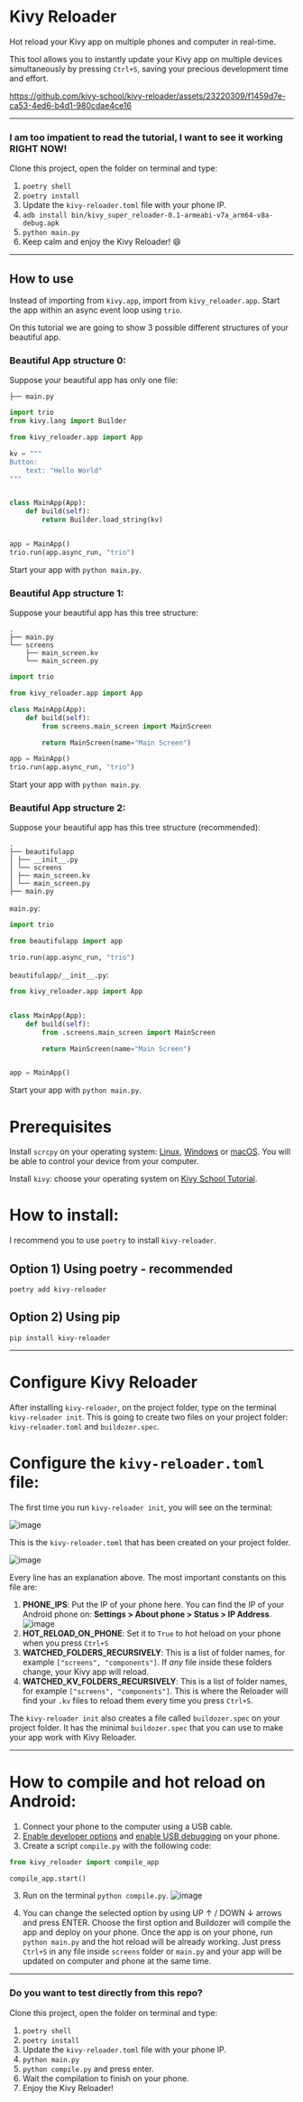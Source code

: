 # Kivy Reloader

Hot reload your Kivy app on multiple phones and computer in real-time.

This tool allows you to instantly update your Kivy app on multiple devices simultaneously by pressing `Ctrl+S`, saving your precious development time and effort.

https://github.com/kivy-school/kivy-reloader/assets/23220309/f1459d7e-ca53-4ed6-b4d1-980cdae4ce16

---

### I am too impatient to read the tutorial, I want to see it working RIGHT NOW!

Clone this project, open the folder on terminal and type:

1. `poetry shell`
2. `poetry install`
3. Update the `kivy-reloader.toml` file with your phone IP.
4. `adb install bin/kivy_super_reloader-0.1-armeabi-v7a_arm64-v8a-debug.apk`
5. `python main.py`
6. Keep calm and enjoy the Kivy Reloader! 😄

---

## How to use

Instead of importing from `kivy.app`, import from `kivy_reloader.app`.
Start the app within an async event loop using `trio`.

On this tutorial we are going to show 3 possible different structures of your beautiful app.

### Beautiful App structure 0:

Suppose your beautiful app has only one file:

```
├── main.py
```

```python
import trio
from kivy.lang import Builder

from kivy_reloader.app import App

kv = """
Button:
    text: "Hello World"
"""


class MainApp(App):
    def build(self):
        return Builder.load_string(kv)


app = MainApp()
trio.run(app.async_run, "trio")

```

Start your app with `python main.py`.

### Beautiful App structure 1:

Suppose your beautiful app has this tree structure:

```
.
├── main.py
└── screens
    ├── main_screen.kv
    └── main_screen.py
```

```python
import trio

from kivy_reloader.app import App

class MainApp(App):
    def build(self):
        from screens.main_screen import MainScreen

        return MainScreen(name="Main Screen")

app = MainApp()
trio.run(app.async_run, "trio")
```

Start your app with `python main.py`.

### Beautiful App structure 2:

Suppose your beautiful app has this tree structure (recommended):

```
.
├── beautifulapp
│ ├── __init__.py
│ └── screens
│ ├── main_screen.kv
│ └── main_screen.py
├── main.py
```

`main.py`:

```python
import trio

from beautifulapp import app

trio.run(app.async_run, "trio")
```

`beautifulapp/__init__.py`:

```python
from kivy_reloader.app import App


class MainApp(App):
    def build(self):
        from .screens.main_screen import MainScreen

        return MainScreen(name="Main Screen")


app = MainApp()
```

Start your app with `python main.py`.

# Prerequisites

Install `scrcpy` on your operating system: [Linux](https://github.com/Genymobile/scrcpy/blob/master/doc/linux.md), [Windows](https://github.com/Genymobile/scrcpy/blob/master/doc/windows.md) or [macOS](https://github.com/Genymobile/scrcpy/blob/master/doc/macos.md). You will be able to control your device from your computer.

Install `kivy`: choose your operating system on [Kivy School Tutorial](https://kivyschool.com/installation/).

# How to install:

I recommend you to use `poetry` to install `kivy-reloader`.

## Option 1) Using poetry - recommended

`poetry add kivy-reloader`

## Option 2) Using pip

`pip install kivy-reloader`

---

# Configure Kivy Reloader

After installing `kivy-reloader`, on the project folder, type on the terminal `kivy-reloader init`.
This is going to create two files on your project folder: `kivy-reloader.toml` and `buildozer.spec`.

# Configure the `kivy-reloader.toml` file:

The first time you run `kivy-reloader init`, you will see on the terminal:

![image](https://github.com/user-attachments/assets/b88091bf-4979-44e9-b8b3-a29a7fbc110d)

This is the `kivy-reloader.toml` that has been created on your project folder.

![image](https://github.com/user-attachments/assets/afab6aad-3e13-4505-bd59-bc9a95e23459)

Every line has an explanation above. The most important constants on this file are:

1. **PHONE_IPS**: Put the IP of your phone here.
   You can find the IP of your Android phone on: **Settings > About phone > Status > IP Address**.
   ![image](https://github.com/kivy-school/kivy-reloader/assets/23220309/afd354fc-1894-4d99-b09d-8ef11ab4d763)
2. **HOT_RELOAD_ON_PHONE**: Set it to `True` to hot heload on your phone when you press `Ctrl+S`
3. **WATCHED_FOLDERS_RECURSIVELY**: This is a list of folder names, for example `["screens", "components"]`. If _any_ file inside these folders change, your Kivy app will reload.
4. **WATCHED_KV_FOLDERS_RECURSIVELY**: This is a list of folder names, for example `["screens", "components"]`. This is where the Reloader will find your `.kv` files to reload them every time you press `Ctrl+S`.

The `kivy-reloader init` also creates a file called `buildozer.spec` on your project folder. It has the minimal `buildozer.spec` that you can use to make your app work with Kivy Reloader.

---

# How to compile and hot reload on Android:

1. Connect your phone to the computer using a USB cable.
2. [Enable developer options](https://developer.android.com/studio/debug/dev-options#enable) and [enable USB debugging](https://developer.android.com/studio/debug/dev-options#debugging) on your phone.
3. Create a script `compile.py` with the following code:

```python
from kivy_reloader import compile_app

compile_app.start()
```

3. Run on the terminal `python compile.py`.
   ![image](https://github.com/user-attachments/assets/3ae3823b-b2ca-4e3f-a487-a6c4bfddef34)

4. You can change the selected option by using UP ↑ / DOWN ↓ arrows and press ENTER. Choose the first option and Buildozer will compile the app and deploy on your phone. Once the app is on your phone, run `python main.py` and the hot reload will be already working. Just press `Ctrl+S` in any file inside `screens` folder or `main.py` and your app will be updated on computer and phone at the same time.

---

### Do you want to test directly from this repo?

Clone this project, open the folder on terminal and type:

1. `poetry shell`
2. `poetry install`
3. Update the `kivy-reloader.toml` file with your phone IP.
4. `python main.py`
5. `python compile.py` and press enter.
6. Wait the compilation to finish on your phone.
7. Enjoy the Kivy Reloader!
